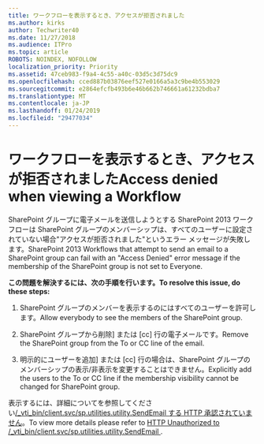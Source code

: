 ```yaml
---
title: ワークフローを表示するとき、アクセスが拒否されました
ms.author: kirks
author: Techwriter40
ms.date: 11/27/2018
ms.audience: ITPro
ms.topic: article
ROBOTS: NOINDEX, NOFOLLOW
localization_priority: Priority
ms.assetid: 47ceb983-f9a4-4c55-a40c-03d5c3d75dc9
ms.openlocfilehash: cced887b03876eef527e0166a5a3c9be4b553029
ms.sourcegitcommit: e2864efcfb493b6e46b662b746661a61232bdba7
ms.translationtype: MT
ms.contentlocale: ja-JP
ms.lasthandoff: 01/24/2019
ms.locfileid: "29477034"
---
```

# <a name="access-denied-when-viewing-a-workflow"></a><span data-ttu-id="ece46-102">ワークフローを表示するとき、アクセスが拒否されました</span><span class="sxs-lookup"><span data-stu-id="ece46-102">Access denied when viewing a Workflow</span></span>

<span data-ttu-id="ece46-103">SharePoint グループに電子メールを送信しようとする SharePoint 2013 ワークフローは SharePoint グループのメンバーシップは、すべてのユーザーに設定されていない場合"アクセスが拒否されました"というエラー メッセージが失敗します。</span><span class="sxs-lookup"><span data-stu-id="ece46-103">SharePoint 2013 Workflows that attempt to send an email to a SharePoint group can fail with an "Access Denied" error message if the membership of the SharePoint group is not set to Everyone.</span></span>
  
 <span data-ttu-id="ece46-104">**この問題を解決するには、次の手順を行います。**</span><span class="sxs-lookup"><span data-stu-id="ece46-104">**To resolve this issue, do these steps:**</span></span>
  
 1. <span data-ttu-id="ece46-105">SharePoint グループのメンバーを表示するのにはすべてのユーザーを許可します。</span><span class="sxs-lookup"><span data-stu-id="ece46-105">Allow everybody to see the members of the SharePoint group.</span></span> 
  
 2. <span data-ttu-id="ece46-106">SharePoint グループから削除] または [cc] 行の電子メールです。</span><span class="sxs-lookup"><span data-stu-id="ece46-106">Remove the SharePoint group from the To or CC line of the email.</span></span> 
  
 3. <span data-ttu-id="ece46-107">明示的にユーザーを追加] または [cc] 行の場合は、SharePoint グループのメンバーシップの表示/非表示を変更することはできません。</span><span class="sxs-lookup"><span data-stu-id="ece46-107">Explicitly add the users to the To or CC line if the membership visibility cannot be changed for SharePoint group.</span></span> 
  
<span data-ttu-id="ece46-108">表示するには、詳細についてを参照してください[/_vti_bin/client.svc/sp.utilities.utility.SendEmail する HTTP 承認されていません](https://go.microsoft.com/fwlink/?linkid=2044694&amp;clcid=0x409)。</span><span class="sxs-lookup"><span data-stu-id="ece46-108">To view more details please refer to [HTTP Unauthorized to /_vti_bin/client.svc/sp.utilities.utility.SendEmail ](https://go.microsoft.com/fwlink/?linkid=2044694&amp;clcid=0x409).</span></span>
  

